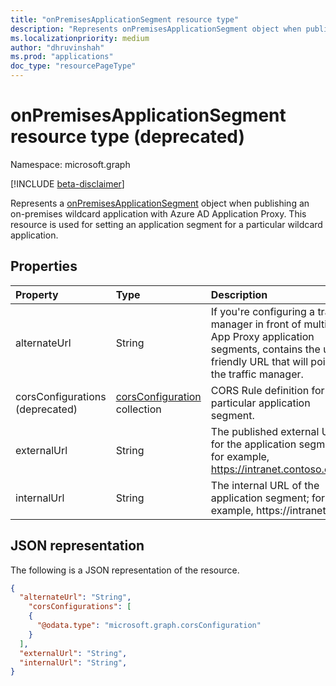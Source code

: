 ```yaml
---
title: "onPremisesApplicationSegment resource type"
description: "Represents onPremisesApplicationSegment object when publishing an on-premises wildcard application with Azure AD Application Proxy."
ms.localizationpriority: medium
author: "dhruvinshah"
ms.prod: "applications"
doc_type: "resourcePageType"
---
```


# onPremisesApplicationSegment resource type (deprecated)

Namespace: microsoft.graph

[!INCLUDE [beta-disclaimer](../../includes/beta-disclaimer.md)]

Represents a [onPremisesApplicationSegment](onPremisesApplicationSegment.md) object when publishing an on-premises wildcard application with Azure AD Application Proxy. This resource is used for setting an application segment for a particular wildcard application.


## Properties

| Property     | Type        | Description |
|:-------------|:------------|:------------|
|alternateUrl|String|If you're configuring a traffic manager in front of multiple App Proxy application segments, contains the user-friendly URL that will point to the traffic manager.|
|corsConfigurations (deprecated)|[corsConfiguration](corsconfiguration.md) collection|CORS Rule definition for a particular application segment.|
|externalUrl|String |The published external URL for the application segment; for example, https://intranet.contoso.com./|
|internalUrl|String |The internal URL of the application segment; for example, https://intranet/.|



## JSON representation

The following is a JSON representation of the resource.
<!-- {
  "blockType": "resource",
  "@odata.type": "microsoft.graph.onPremisesApplicationSegment"
}
-->
``` json
{
  "alternateUrl": "String",
    "corsConfigurations": [
    {
      "@odata.type": "microsoft.graph.corsConfiguration"
    }
  ],
  "externalUrl": "String",
  "internalUrl": "String",
}
```
